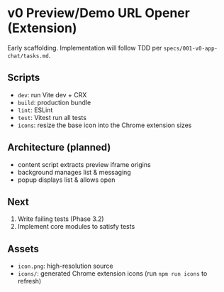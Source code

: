 # v0 Preview/Demo URL Opener (Extension)

Early scaffolding. Implementation will follow TDD per `specs/001-v0-app-chat/tasks.md`.

## Scripts
- `dev`: run Vite dev + CRX
- `build`: production bundle
- `lint`: ESLint
- `test`: Vitest run all tests
- `icons`: resize the base icon into the Chrome extension sizes

## Architecture (planned)
- content script extracts preview iframe origins
- background manages list & messaging
- popup displays list & allows open

## Next
1. Write failing tests (Phase 3.2)
2. Implement core modules to satisfy tests

## Assets
- `icon.png`: high-resolution source
- `icons/`: generated Chrome extension icons (run `npm run icons` to refresh)
